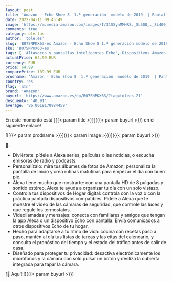 ```yaml
---
layout: post
title: 'Amazon - Echo Show 8  1.ª generación  modelo de 2019  | Pantalla inteligente con Alexa | Mantén el contacto con la ayuda de Alexa | Blanco'
date: 2022-04-11 09:45:49
image: 'https://m.media-amazon.com/images/I/31SSynMMHRS._SL500_._SL400_.jpg'
comments: true
category: ofertas
author: 'tole.es'
slug: 'B07SNPKX63-es Amazon - Echo Show 8 1.ª generación modelo de 2019 |...'
sku: 'B07SNPKX63-es'
tags: [ 'Altavoces y pantallas inteligentes Echo','Dispositivos Amazon','Dispositivos Amazon y Accesorios','Pantallas inteligentes','alexa','amazon', ]
actualPrice: 64.99 EUR
currency: EUR
price: 64.99
comparePrice: 109.99 EUR
prodname: 'Amazon - Echo Show 8  1.ª generación  modelo de 2019  | Pantalla inteligente con Alexa | Mantén el contacto con la ayuda de Alexa | Blanco'
country: 'es'
flag: '🇪🇸'
brand: 'Amazon'
buyurl: 'https://www.amazon.es/dp/B07SNPKX63/?tag=tolees-21'
descuento: '40.91'
average: '86.0019170984459'
---
```


En este momento está [{{< param title >}}]({{< param buyurl >}}) en el siguiente enlace!

[![{{< param prodname >}}]({{< param image >}})]({{< param buyurl >}})

🔎:

- Diviértete: pídele a Alexa series, películas o las noticias, o escucha emisoras de radio y podcasts.
- Personalízalo: mira tus álbumes de fotos de Amazon, personaliza la pantalla de Inicio y crea rutinas matutinas para empezar el día con buen pie.
- Alexa tiene mucho que mostrarte: con una pantalla HD de 8 pulgadas y sonido estéreo, Alexa te ayuda a organizar tu día con un solo vistazo.
- Controla tus dispositivos de Hogar digital: controla con la voz o con la práctica pantalla dispositivos compatibles. Pídele a Alexa que te muestre el vídeo de las cámaras de seguridad, que controle las luces y que regule los termostatos.
- Videollamadas y mensajes: conecta con familiares y amigos que tengan la app Alexa o un dispositivo Echo con pantalla. Envía comunicados a otros dispositivos Echo de tu hogar.
- Hecho para adaptarse a tu ritmo de vida: cocina con recetas paso a paso, mantén al día tus listas de tareas y las citas del calendario, y consulta el pronóstico del tiempo y el estado del tráfico antes de salir de casa.
- Diseñado para proteger tu privacidad: desactiva electrónicamente los micrófonos y la cámara con solo pulsar un botón y desliza la cubierta integrada para tapar la cámara.

[🛒 Aquí!!!]({{< param buyurl >}})
